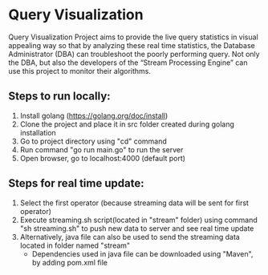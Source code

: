 # Query Visualization

Query Visualization Project aims to provide the live query statistics in visual appealing way so that by analyzing these real time statistics, the Database Administrator (DBA) can troubleshoot the poorly performing query. Not only the DBA, but also the developers of the “Stream Processing Engine” can use this project to monitor their algorithms.

## Steps to run locally:

1. Install golang (https://golang.org/doc/install)
2. Clone the project and place it in src folder created during golang installation
3. Go to project directory using "cd" command
4. Run command "go run main.go" to run the server
5. Open browser, go to localhost:4000 (default port)

## Steps for real time update:

1. Select the first operator (because streaming data will be sent for first operator)
2. Execute streaming.sh script(located in "stream" folder) using command "sh streaming.sh" to push new data to server and see real time update
3. Alternatively, java file can also be used to send the streaming data located in folder named "stream"
   - Dependencies used in java file can be downloaded using "Maven", by adding pom.xml file
